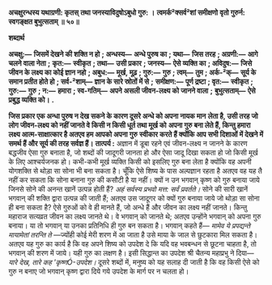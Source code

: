**अचक्षुरन्धस्य यथाग्रणी: कृतस्** **तथा जनस्याविदुषोऽबुधो गुरु: ।** **त्वमर्क²क्सर्व²शां समीक्षणो** **वृतो गुरुर्न: स्वगङ्क्षत बुभुत्सताम् ॥ ५०॥** 

**शब्दार्थ** 

**अचक्षु:—** **जिसमें देखने की शक्ति न हो** **; अन्धस्य—** **अन्धे पुरुष का** **; यथा—** **जिस तरह** **; अग्रणी:—** **आगे चलने वाला नेता** **;** **कृत:—** **स्वीकृत** **; तथा—** **उसी प्रकार** **; जनस्य—** **ऐसे व्यक्ति का** **; अविदुष:—** **जिसे जीवन के लक्ष्य का कोई ज्ञान नहो** **; अबुध:—** **मूर्ख, मूढ़** **; गुरु:—** **गुरु** **; त्वम्—** **तुम** **; अर्क-²क्—** **सूर्य के समान प्रतीत होते हो** **; सर्व-²शाम्—** **ज्ञान के सारे स्रोतों में से** **;** **समीक्षण:—** **पूर्ण द्रष्टा** **; वृत:—** **स्वीकृत** **; गुरु:—** **गुरु** **; न:—** **हमारा** **; स्व-गतिम्—** **अपने असली जीवन-लक्ष्य को जानने वाला** **;** **बुभुत्सताम्—** **ऐसे प्रबुद्ध व्यक्ति को।** **.** 

**जिस प्रकार एक अन्धा पुरुष न देख सकने के कारण दूसरे अन्धे को अपना नायक मान** **लेता है, उसी तरह जो लोग जीवन-लक्ष्य को नहीं जानते वे किसी न किसी धूर्त तथा मूर्ख को** **अपना गुरु बना लेते हैं, किन्तु हमारा लक्ष्य आत्म-साक्षात्कार है अतएव हम आपको अपना गुरु** **स्वीकार करते हैं क्योंकि आप सभी दिशाओं में देखने में समर्थ हैं और सूर्य की तरह सर्वज्ञ हैं।** **तात्पर्य :** अज्ञान में डूबा रहने एवं जीवन-लक्ष्य न जानने के कारण बद्धजीव ऐसा गुरु बनाता है, जो शब्दों की जादूगरी जानता हो और ऐसा जादू दिखा सकता हो जो किसी मूर्ख के लिए आश्चर्यजनक हो। कभी-कभी मूर्ख व्यक्ति किसी को इसलिए गुरु बना लेता है क्योंकि वह अपनी योगशक्ति से थोड़ा सा सोना भी बना सकता है। चूँकि ऐसे शिष्य के पास अल्पज्ञान रहता है अतएव वह यह तै नहीं कर सकता कि सोना बनाना गुरु की कसौटी है या नहीं। क्यों न उन भगवान् कृष्ण को गुरु बनाया जाये जिनसे सोने की अनन्त खानें उत्पन्न होती हैं? *अहं सर्वस्य प्रभवो मत्त: सर्वं प्रवर्तते।* सोने की सारी खानें भगवान् की शक्ति द्वारा उत्पन्न की जाती हैं; अतएव उस जादूगर को क्यों गुरु बनाया जाये जो थोड़ा सा सोना ही बना सकता है? ऐसे गुरुओं को वे ही मानते हैं, जो अन्धे हैं और जीवन का लक्ष्य नहीं जानते। किन्तु महाराज सत्यव्रत जीवन का लक्ष्य जानते थे। वे भगवान् को जानते थे; अतएव उन्होंने भगवान् को अपना गुरु बनाया। या तो भगवान् या उनका प्रतिनिधि ही गुरु बन सकता है। भगवान् कहते हैं— *मामेव ये प्रपद्यन्ते मायामेतां तरन्ति ते* —ज्योंही कोई मेरी शरण में आ जाता है उसे माया के जाल से छुटकारा मिल सकता है। अतएव यह गुरु का कार्य है कि वह अपने शिष्य को उपदेश दे कि यदि वह भवबन्धन से छूटना चाहता है, तो भगवान् की शरण में जाये। यही गुरु का लक्षण है। इसी सिद्धान्त का उपदेश श्री चैतन्य महाप्रभु ने दिया— *यारे देख, तारे कह 'कृष्णÓ-उपदेश।*  दूसरे शब्दों में, मनुष्य को यह सलाह दी जाती है कि वह किसी ऐसे को गुरु न बनाए जो भगवान् कृष्ण द्वारा दिये गये उपदेश के मार्ग पर न चलता हो।  